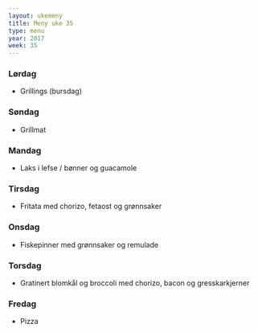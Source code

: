 ```yaml
---
layout: ukemeny
title: Meny uke 35
type: menu
year: 2017
week: 35
---
```


### Lørdag

- Grillings (bursdag)

### Søndag

- Grillmat

### Mandag

- Laks i lefse / bønner og guacamole

### Tirsdag

- Fritata med chorizo, fetaost og grønnsaker

### Onsdag

- Fiskepinner med grønnsaker og remulade

### Torsdag

- Gratinert blomkål og broccoli med chorizo, bacon og gresskarkjerner

### Fredag

- Pizza

